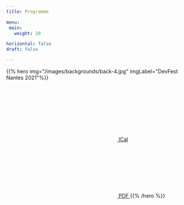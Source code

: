 ```yaml
---
title: Programme

menu:
 main:
   weight: 10

horizontal: false
draft: false

---
```



{{% hero img="/images/backgrounds/back-4.jpg" imgLabel="DevFest Nantes 2021"%}}

<a class="btn primary btn-lg" target="_blank" href="https://calendar.google.com/calendar/u/0?cid=Y19tYW5taGk4Y21xYjliNHA5OGp0cjIyYmoya0Bncm91cC5jYWxlbmRhci5nb29nbGUuY29t">
    <svg class="icon icon-calendar"><use xlink:href="#calendar"></use></svg> ICal
</a>

<a class="btn primary btn-lg" target="_blank" href="https://drive.google.com/file/d/17c_E51LhVV4CT0Vt-0eNkMIre-nzGuF-/view">
    <svg class="icon icon-pdf"><use xlink:href="#pdf"></use></svg> PDF
</a>
{{% /hero %}}
